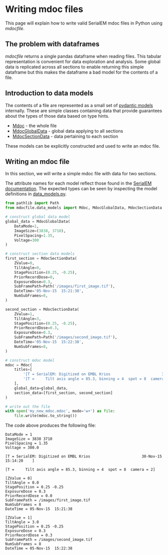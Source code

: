 # Writing mdoc files

This page will explain how to write valid SerialEM mdoc files in Python 
using *mdocfile*.

## The problem with dataframes

*mdocfile* returns a single pandas dataframe when reading files. This tabular representation 
is convenient for data exploration and analysis. Some global data is replicated across 
all sections to enable returning this simple dataframe but this makes the dataframe a bad 
model for the contents of a file.

## Introduction to data models

The contents of a file are represented as a small set of 
[pydantic models](https://docs.pydantic.dev/latest/) internally. 
These are simple classes containing data that provide guarantees about the types of those 
data based on type hints.

- [Mdoc](https://github.com/teamtomo/mdocfile/blob/a7015de82fb511f4a76be6326b2b15c0ab27245c/mdocfile/data_models.py#L161-L164) - the whole file
- [MdocGlobalData](https://github.com/teamtomo/mdocfile/blob/a7015de82fb511f4a76be6326b2b15c0ab27245c/mdocfile/data_models.py#L8-L19) - global data applying to all sections
- [MdocSectionData](https://github.com/teamtomo/mdocfile/blob/a7015de82fb511f4a76be6326b2b15c0ab27245c/mdocfile/data_models.py#L55-L108) - data pertaining to each section

These models can be explicitly constructed and used to write an mdoc file.

## Writing an mdoc file

In this section, we will write a simple mdoc file with data for two sections.

The attribute names for each model reflect those found in the 
[SerialEM documentation](https://bio3d.colorado.edu/SerialEM/hlp/html/about_formats.htm).
The expected types can be seen by inspecting the model definitions in 
[data_models.py](https://github.com/teamtomo/mdocfile/blob/main/mdocfile/data_models.py).

```python
from pathlib import Path
from mdocfile.data_models import Mdoc, MdocGlobalData, MdocSectionData

# construct global data model
global_data = MdocGlobalData(
    DataMode=1,
    ImageSize=(3838, 3710),
    PixelSpacing=1.35,
    Voltage=300
)

# construct section data models
first_section = MdocSectionData(
    ZValue=0,
    TiltAngle=0,
    StagePosition=(0.25, -0.25),
    PriorRecordDose=0,
    ExposureDose=0.3,
    SubFramePath=Path('/images/first_image.tif'),
    DateTime='05-Nov-15  15:21:38',
    NumSubFrames=8,
)

second_section = MdocSectionData(
    ZValue=1,
    TiltAngle=3,
    StagePosition=(0.25, -0.25),
    PriorRecordDose=0.3,
    ExposureDose=0.3,
    SubFramePath=Path('/images/second_image.tif'),
    DateTime='05-Nov-15  15:22:38',
    NumSubFrames=8,
)

# construct mdoc model
mdoc = Mdoc(
    titles=[
        '[T = SerialEM: Digitized on EMBL Krios                       30-Nov-15  15:14:20    ]',
        '[T =     Tilt axis angle = 85.3, binning = 4  spot = 8  camera = 2]'
    ],
    global_data=global_data,
    section_data=[first_section, second_section]
)

# write out the file
with open('my_new_mdoc.mdoc', mode='w+') as file:
    file.write(mdoc.to_string())
```

The code above produces the following file:

```text
DataMode = 1
ImageSize = 3838 3710
PixelSpacing = 1.35
Voltage = 300.0

[T = SerialEM: Digitized on EMBL Krios                       30-Nov-15  15:14:20    ]

[T =     Tilt axis angle = 85.3, binning = 4  spot = 8  camera = 2]

[ZValue = 0]
TiltAngle = 0.0
StagePosition = 0.25 -0.25
ExposureDose = 0.3
PriorRecordDose = 0.0
SubFramePath = /images/first_image.tif
NumSubFrames = 8
DateTime = 05-Nov-15  15:21:38

[ZValue = 1]
TiltAngle = 3.0
StagePosition = 0.25 -0.25
ExposureDose = 0.3
PriorRecordDose = 0.3
SubFramePath = /images/second_image.tif
NumSubFrames = 8
DateTime = 05-Nov-15  15:22:38
```